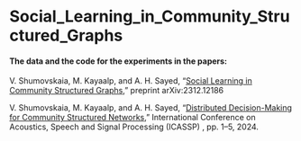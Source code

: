 # Social_Learning_in_Community_Structured_Graphs

#### The data and the code for the experiments in the papers:

V. Shumovskaia, M. Kayaalp, and A. H. Sayed, “[Social Learning in Community Structured Graphs](https://arxiv.org/pdf/2312.12186),” preprint arXiv:2312.12186

V. Shumovskaia, M. Kayaalp, and A. H. Sayed, “[Distributed Decision-Making for Community Structured Networks](https://ieeexplore.ieee.org/document/10447274),” International Conference on Acoustics, Speech and Signal Processing (ICASSP) , pp. 1–5, 2024.
